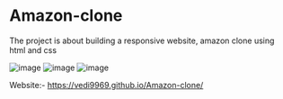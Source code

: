 # Amazon-clone
The project is about building a responsive website, amazon clone using html and css

![image](https://github.com/vedi9969/Amazon-clone/assets/85897945/d9f5998e-ace5-416b-92b3-dc211a240553)
![image](https://github.com/vedi9969/Amazon-clone/assets/85897945/4ae6b012-6aef-4cdb-9f27-d26b33fb30fb)
![image](https://github.com/vedi9969/Amazon-clone/assets/85897945/0090daf8-3e6e-4ebd-b82d-8b875930ce06)


Website:- https://vedi9969.github.io/Amazon-clone/

